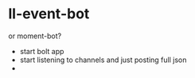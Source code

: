 # ll-event-bot

or moment-bot?

- start bolt app
- start listening to channels and just posting full json
- 